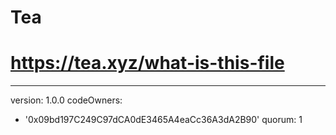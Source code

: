 # Tea
# https://tea.xyz/what-is-this-file
---
version: 1.0.0
codeOwners:
  - '0x09bd197C249C97dCA0dE3465A4eaCc36A3dA2B90'
quorum: 1
